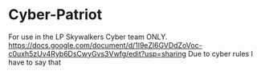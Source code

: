 # Cyber-Patriot
For use in the LP Skywalkers Cyber team ONLY.
https://docs.google.com/document/d/1l9eZl6GVDdZoVoc-c0uxh5zUv4Ryb6DsCwyGvs3Vwfg/edit?usp=sharing
Due to cyber rules I have to say that
